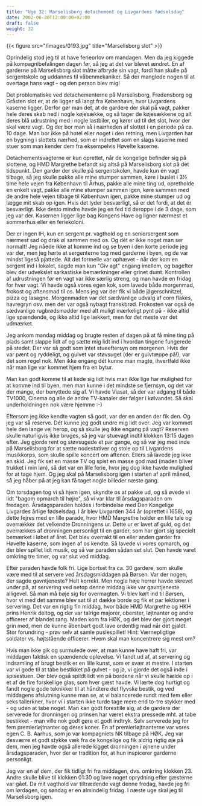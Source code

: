 ```yaml
---
title: "Uge 32: Marselisborg detachement og Livgardens fødselsdag"
date: 2002-06-30T12:00:00+02:00
draft: false
weight: 32
---
```


{{< figure src="/images/0193.jpg" title="Marselisborg slot" >}}

Oprindelig stod jeg til at have ferieorlov om mandagen. Men da jeg kiggede på kompagnibefalingen dagen før, så jeg at det var blevet ændret. En af garderne på Marselisborg slot måtte afbryde sin vagt, fordi han skulle på sergentskole og uddannes til våbenmekaniker. Så der manglede nogen til at overtage hans vagt - og den person blev mig!

Det problematiske ved detachementerne på Marselisborg, Fredensborg og Gråsten slot er, at de ligger så langt fra København, hvor Livgardens kaserne ligger. Derfor gør man det, at de gardere der skal på vagt, pakker hele deres skab ned i nogle køjesække, og så tager de køjesækkene og alt deres blå udrustning med i nogle lastbiler, og kører ud til det slot, hvor der skal være vagt. Og der bor man så i nærheden af slottet i en periode på ca. 10 dage. Man bor ikke på hotel eller noget i den retning, men Livgarden har en bygning i slottets nærhed, som er indrettet som en slags kaserne med stuer som man kender dem fra eksempelvis Høvelte kaserne.

Detachementsvagterne er kun oprettet, når de kongelige befinder sig på slottene, og HMD Margrethe befandt sig altså på Marselisborg slot på det tidspunkt. Den garder der skulle på sergentskolen, havde kun én vagt tilbage, så jeg skulle pakke alle mine stumper sammen, køre i buslet i 3½ time hele vejen fra København til Århus, pakke alle mine ting ud, opretholde en enkelt vagt, pakke alle mine stumper sammen igen, køre sammen med de andre hele vejen tilbage til København igen, pakke mine stumper ud og lægge mit skab op igen. Hvis det lyder besværligt, så er det fordi, at det ér besværligt. Ikke desto mindre havde jeg en fed tid deroppe i de 3 dage, som jeg var der. Kasernen ligger lige bag Kongens Have og ligner nærmest et sommerhus eller en feriekoloni.

Der er ingen IH, kun en sergent pr. vagthold og en seniorsergent som nærmest sad og drak øl sammen med os. Og dét er ikke noget man ser normalt! Jeg nåede ikke at komme ind og se byen i den korte periode jeg var der, men jeg hørte at sergenterne tog med garderne i byen, og de var mindst ligeså pjattede. Alt det formelle var ophævet - når der kom en sergent ind i lokalet, sagde man kun "Giv agt" engang imellem, og bagefter blev der udvekslet sarkastiske bemærkninger eller grinet dumt. Kontrollen af udrustningen før en vagt var ikke særlig streng, og man havde en fridag for hver vagt. Vi havde også vores egen kok, som lavede både morgenmad, frokost og aftensmad til os. Mens jeg var der fik vi både jägerschnitzel, pizza og lasagne. Morgenmaden var det sædvanlige udvalg af corn flakes, havregryn osv. men der var også nybagt franskbrød. Frokosten var også de sædvanlige rugbrødsmadder med alt muligt mærkeligt pynt på - ikke altid lige spændende, og ikke altid lige lækkert, men for det meste var det udmærket.

Jeg ankom mandag middag og brugte resten af dagen på at få mine ting på plads samt slappe lidt af og sætte mig lidt ind i hvordan tingene fungerede på stedet. Der var så godt som intet stueeftersyn om morgenen. Hvis der var pænt og ryddeligt, og gulvet var støvsuget (der er gulvtæppe på!), var det som regel nok. Men ikke engang dét kunne man magte, ihvertfald ikke når man lige var kommet hjem fra en bytur.

Man kan godt komme til at kede sig lidt hvis man ikke lige har mulighed for at komme ind til byen, men man kunne i det mindste se fjernsyn, og det var der mange, der benyttede sig af. Vi havde Viasat, så der var adgang til både TV1000, Cinema og alle de andre TV-kanaler der følger i kølvandet. Så skal underholdningen nok være hjemme :-)

Eftersom jeg ikke kendte vagten så godt, var der en anden der fik den. Og jeg var så reserve. Dét kunne jeg godt undre mig lidt over. Jeg var kommet hele den lange vej herop, og så skulle jeg ikke engang på vagt? Reserven skulle naturligvis ikke bruges, så jeg var stuevagt indtil klokken 13:15 dagen efter. Jeg gjorde rent og støvsugede et par gange, og så var jeg med inde på Marselisborg for at sætte nodestativer og stole op til Livgardens musikkorps, som skulle spille koncert om aftenen. Ellers så lavede jeg ikke en skid. Jeg fik set en masse TV og spist en masse god mad (maden bliver trukket i min løn), så det var en lille ferie, hvor jeg dog ikke havde mulighed for at tage hjem. Og jeg skal på Marselisborg igen i starten af april måned, så jeg håber på at jeg kan få taget nogle billeder næste gang.

Om torsdagen tog vi så hjem igen, skyndte os at pakke ud, og så øvede vi lidt "bagom opmarch til højre", så vi var klar til årsdagsparaden om fredagen. Årsdagsparaden holdes i forbindelse med Den Kongelige Livgardes årlige fødselsdag. I år blev Livgarden 344 år (oprettet i 1658), og dette fejres med en lille parade, hvor HMD Margrethe holder en lille tale og overrækker det velkendte Dronningens ur. Dette ur er lavet af guld, og det overrækkes af dronningen personligt til en garder, som har gjort sig specielt bemærket i løbet af året. Det blev overrakt til en eller anden garder fra Høvelte kaserne, som ingen af os kendte. Så lavede vi vores opmarch, og der blev spillet lidt musik, og så var paraden sådan set slut. Den havde varet omkring tre timer, og var slut ved middag.

Efter paraden havde folk fri. Lige bortset fra ca. 30 gardere, som skulle være med til at servere ved årsdagsmiddagen på Børsen. Var der nogen, der sagde gavntjeneste? Helt korrekt. Men nogle høje herrer havde skrevet under på, at servering ved netop denne middag ikke var gavntjeneste alligevel. Så man må bøje sig for overmagten. Vi blev kørt ind til Børsen, hvor vi med det samme blev sat til at dække borde og fik et par lektioner i servering. Det var en rigtig fin middag, hvor både HMD Margrethe og HKH prins Henrik deltog, og der var talrige majorer, oberster, løjtnanter og andre officerer af blandet rang. Maden kom fra HØK, og det blev der gjort meget grin med, men de kunne åbenbart godt lave ordentlig mad når det gjaldt. Stor forundring - prøv selv at samle puslespillet! Hint: Værnepligtige soldater vs. højtstående officerer. Hvem skal man koncentrere sig mest om?

Hvis man ikke gik og surmulede over, at man kunne have haft fri, var middagen faktisk en spændende oplevelse. Vi fandt ud af, at servering og indsamling af brugt bestik er en lille kunst, som er svær at mestre. I starten var vi gode til at tabe bestikket på gulvet - og ja, vi gjorde det også inde i spisestuen. Der blev også spildt lidt vin på bordene når vi skulle hælde op i et af de fire forskellige glas, som hver gæst havde. Vi lærte dog hurtigt og fandt nogle gode teknikker til at håndtere det flyvske bestik, og ved middagens afslutning kunne man se, at vi balancerede rundt med fem eller seks tallerkner, hvor vi i starten ikke turde tage mere end to-tre stykker med - og uden at tabe noget. Man kan godt forestille sig, at de gardere der serverede for dronningen og prinsen har været ekstra pressede mht. at tabe bestikket - man ville nok godt gøre et godt indtryk. Selv serverede jeg for fem premierløjtnanter og deres koner. Én af premierløjtnanterne var vores egen C. B. Aarhus, som jo var kompagniets NK tilbage på HØK. Jeg var desværre et godt stykke væk fra de kongelige og fik aldrig rigtig øje på dem, men jeg havde også allerede kigget dronningen i øjnene under årsdagsparaden, hvor der er tradition for, at hun inspicerer garderne personligt.

Jeg var en af dem, der fik tidligt fri fra middagen, dvs. omkring klokken 23. Andre skulle blive til klokken 01:30 og lave noget oprydning efter gæsterne var gået. Da mit vagthold var tiltrædende vagt denne fredag, havde jeg fri om lørdagen, og søndag er en almindelig fridag. I næste uge skal jeg til Marselisborg igen.

